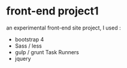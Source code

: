 # front-end project1
an experimental front-end site project, I used :
* bootstrap 4
* Sass / less
* gulp / grunt Task Runners
* jquery
